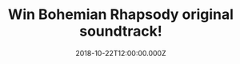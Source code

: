 ---
campaign-uuid: "c-985f5289-190d-4f2a-ad46-17dcade440b8"
type: "Preview"
category: "Music"
date: "2018-10-22T12:00:00.000Z"
end-date: "2018-11-22T23:59:00.000Z"
disable-form: false
is_promoted: false
has_entry_page: true
title: "Win Bohemian Rhapsody original soundtrack!"
competition-description: "<p>To celebrate the upcoming biographical film about the\
  \ British rock band Queen, focusing on lead singer Freddie Mercury's life, Bohemian\
  \ Rhapsody, we have managed to get our hands on the original soundtrack of the movie.</p>\r\
  \n<p>Want it? You know what to do…</p>"
hero-header: "Win Bohemian Rhapsody original soundtrack!"
terms-confirmation: "N/A"
banner-img: "https://assets.expresslyapp.com/asset-b5541648-3006-4844-81a1-0017068813ce.jpg"
logo-left-href: "http://club.expressly.io"
logo-left-image: "https://assets.expresslyapp.com/asset-690cb546-eb6a-4d6b-bb77-fd3b0ba6b911.jpg"
logo-left-title: "Expressly Club"
bg-image-hero: "https://assets.expresslyapp.com/asset-008ddb08-7a97-45c4-93b7-2dc76e2fddd5.jpg"
bg-image-first: "https://assets.expresslyapp.com/asset-9a73a619-b472-42fe-9db7-ab0d00a2ab17.jpg"
section1-content: "<p>Bohemian Rhapsody is a foot-stomping celebration of Queen, their\
  \ music and their extraordinary lead singer Freddie Mercury. Freddie defied stereotypes\
  \ and shattered convention to become one of the most beloved entertainers on the\
  \ planet. The film traces the meteoric rise of the band through their iconic songs\
  \ and revolutionary sound.</p>\r\n<p>If you are Queen’s biggest fan, think no more\
  \ and enter the form below for a chance to win the original soundtrack of the movie:\
  \ Bohemia Rhapsody!</p>\r\n<p>Good luck!</p>"
entry-title: "Win Bohemian Rhapsody original soundtrack!"
entry-content: "Enter the draw to win Bohemian Rhapsody original soundtrack by completing\
  \ the form below before 23:59 on 22th of November 2018."
has-winner: false
prize-description: "Bohemian Rhapsody original soundtrack."
special-conditions: "Multiple entries are allowed up to one every day.\r\nThis competition\
  \ is also available on: https://aaa.nme.com/competitions/bohemian-rhapsody-original-soundtrack"
---
